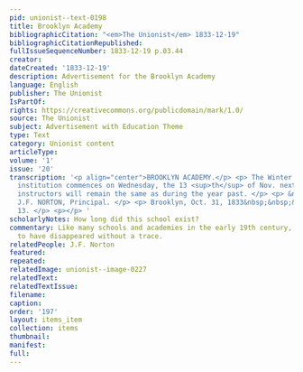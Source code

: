 ```yaml
---
pid: unionist--text-0198
title: Brooklyn Academy
bibliographicCitation: "<em>The Unionist</em> 1833-12-19"
bibliographicCitationRepublished: 
fullIssueSequenceNumber: 1833-12-19 p.03.44
creator: 
dateCreated: '1833-12-19'
description: Advertisement for the Brooklyn Academy
language: English
publisher: The Unionist
IsPartOf: 
rights: https://creativecommons.org/publicdomain/mark/1.0/
source: The Unionist
subject: Advertisement with Education Theme
type: Text
category: Unionist content
articleType: 
volume: '1'
issue: '20'
transcription: '<p align="center">BROOKLYN ACADEMY.</p> <p> The Winter Term of this
  institution commences on Wednesday, the 13 <sup>th</sup> of Nov. next. Tuition and
  instructors will remain the same as during the year past. </p> <p> &nbsp;&nbsp;&nbsp;&nbsp;&nbsp;&nbsp;&nbsp;&nbsp;&nbsp;&nbsp;&nbsp;&nbsp;&nbsp;&nbsp;&nbsp;&nbsp;&nbsp;&nbsp;&nbsp;&nbsp;&nbsp;&nbsp;&nbsp;&nbsp;&nbsp;&nbsp;&nbsp;&nbsp;&nbsp;&nbsp;&nbsp;&nbsp;&nbsp;&nbsp;&nbsp;&nbsp;&nbsp;&nbsp;&nbsp;&nbsp;&nbsp;&nbsp;&nbsp;&nbsp;&nbsp;&nbsp;&nbsp;
  J.F. NORTON, Principal. </p> <p> Brooklyn, Oct. 31, 1833&nbsp;&nbsp;&nbsp;&nbsp;&nbsp;&nbsp;&nbsp;&nbsp;&nbsp;&nbsp;&nbsp;&nbsp;&nbsp;&nbsp;&nbsp;&nbsp;&nbsp;&nbsp;&nbsp;&nbsp;&nbsp;&nbsp;&nbsp;&nbsp;&nbsp;&nbsp;&nbsp;&nbsp;&nbsp;&nbsp;&nbsp;&nbsp;&nbsp;&nbsp;&nbsp;&nbsp;&nbsp;&nbsp;&nbsp;&nbsp;&nbsp;&nbsp;&nbsp;&nbsp;&nbsp;&nbsp;&nbsp;&nbsp;&nbsp;&nbsp;&nbsp;&nbsp;&nbsp;&nbsp;&nbsp;&nbsp;&nbsp;
  13. </p> <p></p> '
scholarlyNotes: How long did this school exist?
commentary: Like many schools and academies in the early 19th century, this one appears
  to have disappeared without a trace.
relatedPeople: J.F. Norton
featured: 
repeated: 
relatedImage: unionist--image-0227
relatedText: 
relatedTextIssue: 
filename: 
caption: 
order: '197'
layout: items_item
collection: items
thumbnail: 
manifest: 
full: 
---
```

